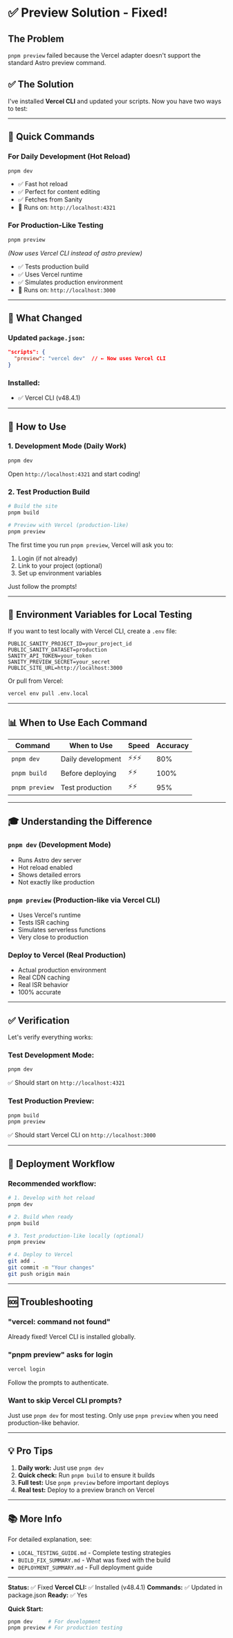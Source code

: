 # ✅ Preview Solution - Fixed!

## The Problem

`pnpm preview` failed because the Vercel adapter doesn't support the standard Astro preview command.

## ✅ The Solution

I've installed **Vercel CLI** and updated your scripts. Now you have two ways to test:

---

## 🚀 Quick Commands

### For Daily Development (Hot Reload)
```bash
pnpm dev
```
- ✅ Fast hot reload
- ✅ Perfect for content editing
- ✅ Fetches from Sanity
- 📍 Runs on: `http://localhost:4321`

### For Production-Like Testing
```bash
pnpm preview
```
*(Now uses Vercel CLI instead of astro preview)*
- ✅ Tests production build
- ✅ Uses Vercel runtime
- ✅ Simulates production environment
- 📍 Runs on: `http://localhost:3000`

---

## 🎯 What Changed

### Updated `package.json`:
```json
"scripts": {
  "preview": "vercel dev"  // ← Now uses Vercel CLI
}
```

### Installed:
- ✅ Vercel CLI (v48.4.1)

---

## 📖 How to Use

### 1. Development Mode (Daily Work)
```bash
pnpm dev
```
Open `http://localhost:4321` and start coding!

### 2. Test Production Build
```bash
# Build the site
pnpm build

# Preview with Vercel (production-like)
pnpm preview
```

The first time you run `pnpm preview`, Vercel will ask you to:
1. Login (if not already)
2. Link to your project (optional)
3. Set up environment variables

Just follow the prompts!

---

## 🔐 Environment Variables for Local Testing

If you want to test locally with Vercel CLI, create a `.env` file:

```env
PUBLIC_SANITY_PROJECT_ID=your_project_id
PUBLIC_SANITY_DATASET=production
SANITY_API_TOKEN=your_token
SANITY_PREVIEW_SECRET=your_secret
PUBLIC_SITE_URL=http://localhost:3000
```

Or pull from Vercel:
```bash
vercel env pull .env.local
```

---

## 📊 When to Use Each Command

| Command | When to Use | Speed | Accuracy |
|---------|-------------|-------|----------|
| `pnpm dev` | Daily development | ⚡⚡⚡ | 80% |
| `pnpm build` | Before deploying | ⚡⚡ | 100% |
| `pnpm preview` | Test production | ⚡⚡ | 95% |

---

## 🎓 Understanding the Difference

### `pnpm dev` (Development Mode)
- Runs Astro dev server
- Hot reload enabled
- Shows detailed errors
- Not exactly like production

### `pnpm preview` (Production-like via Vercel CLI)
- Uses Vercel's runtime
- Tests ISR caching
- Simulates serverless functions
- Very close to production

### Deploy to Vercel (Real Production)
- Actual production environment
- Real CDN caching
- Real ISR behavior
- 100% accurate

---

## ✅ Verification

Let's verify everything works:

### Test Development Mode:
```bash
pnpm dev
```
✅ Should start on `http://localhost:4321`

### Test Production Preview:
```bash
pnpm build
pnpm preview
```
✅ Should start Vercel CLI on `http://localhost:3000`

---

## 🚀 Deployment Workflow

### Recommended workflow:

```bash
# 1. Develop with hot reload
pnpm dev

# 2. Build when ready
pnpm build

# 3. Test production-like locally (optional)
pnpm preview

# 4. Deploy to Vercel
git add .
git commit -m "Your changes"
git push origin main
```

---

## 🆘 Troubleshooting

### "vercel: command not found"
Already fixed! Vercel CLI is installed globally.

### "pnpm preview" asks for login
```bash
vercel login
```
Follow the prompts to authenticate.

### Want to skip Vercel CLI prompts?
Just use `pnpm dev` for most testing. Only use `pnpm preview` when you need production-like behavior.

---

## 💡 Pro Tips

1. **Daily work:** Just use `pnpm dev`
2. **Quick check:** Run `pnpm build` to ensure it builds
3. **Full test:** Use `pnpm preview` before important deploys
4. **Real test:** Deploy to a preview branch on Vercel

---

## 📚 More Info

For detailed explanation, see:
- `LOCAL_TESTING_GUIDE.md` - Complete testing strategies
- `BUILD_FIX_SUMMARY.md` - What was fixed with the build
- `DEPLOYMENT_SUMMARY.md` - Full deployment guide

---

**Status:** ✅ Fixed
**Vercel CLI:** ✅ Installed (v48.4.1)
**Commands:** ✅ Updated in package.json
**Ready:** ✅ Yes

**Quick Start:**
```bash
pnpm dev     # For development
pnpm preview # For production testing
```

